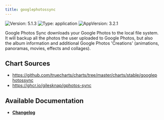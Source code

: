 ```yaml
---
title: googlephotossync
---
```


![Version: 5.1.3](https://img.shields.io/badge/Version-5.1.3-informational?style=flat-square) ![Type: application](https://img.shields.io/badge/Type-application-informational?style=flat-square) ![AppVersion: 3.2.1](https://img.shields.io/badge/AppVersion-3.2.1-informational?style=flat-square)

Google Photos Sync downloads your Google Photos to the local file system. It will backup all the photos the user uploaded to Google Photos, but also the album information and additional Google Photos 'Creations' (animations, panoramas, movies, effects and collages).

## Chart Sources

- https://github.com/truecharts/charts/tree/master/charts/stable/googlephotossync
- https://ghcr.io/gilesknap/gphotos-sync

## Available Documentation

- [**Changelog**](./CHANGELOG.md)
